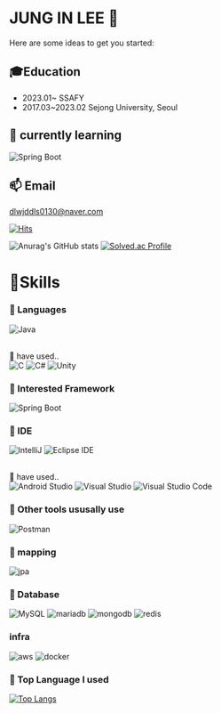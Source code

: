 # JUNG IN LEE 👋

Here are some ideas to get you started:

<!--## 👯Resume
- https://silk-evening-659.notion.site/bf94e55166024adda382536d7360892f-->

## 🎓Education
- 2023.01~ SSAFY
- 2017.03~2023.02 Sejong University, Seoul

## 🌱 currently learning
![Spring Boot](https://img.shields.io/badge/springboot-6DB33F?&style=flat-square&logo=springboot&logoColor=white)

## 📫 Email
dlwjddls0130@naver.com



[![Hits](https://hits.seeyoufarm.com/api/count/incr/badge.svg?url=https%3A%2F%2Fgithub.com%2FJungInLee0130&count_bg=%2379C83D&title_bg=%23555555&icon=&icon_color=%23EDE4E4&title=hits&edge_flat=false)](https://hits.seeyoufarm.com)

![Anurag's GitHub stats](https://github-readme-stats.vercel.app/api?username=JungInLee0130&show_icons=true&theme=tokyonight)
[![Solved.ac Profile](http://mazassumnida.wtf/api/v2/generate_badge?boj=dlwjddls0130)](https://solved.ac/dlwjddls0130/)

# 💪Skills
### 💬 Languages
![Java](https://img.shields.io/badge/java-ED8B00?&style=flat-square&logo=openjdk&logoColor=white)

<br> 🤔 have used..<br>
![C](https://img.shields.io/badge/c-A8B9CC?&style=flat-square&logo=C&logoColor=white)
![C#](https://img.shields.io/badge/c%20sharp-239120?&style=flat-square&logo=csharp&logoColor=white)
![Unity](https://img.shields.io/badge/unity-000000?&style=flat-square&logo=unity&logoColor=white)

### 💬 Interested Framework
![Spring Boot](https://img.shields.io/badge/springboot-6DB33F?&style=flat-square&logo=springboot&logoColor=white)

### 💬 IDE
![IntelliJ](https://img.shields.io/badge/intelliJ-0078FF?&style=flat-square&logo=IntelliJ&logoColor=White)
![Eclipse IDE](https://img.shields.io/badge/eclipse%20IDE-2C2255?&style=flat-square&logo=Eclipse%20IDE&logoColor=white)

<br>🤔 have used..<br>
![Android Studio](https://img.shields.io/badge/Android%20Studio-3DDC84.svg?&style=flat-square&logo=android&logoColor=White)
![Visual Studio](https://img.shields.io/badge/Visual%20Studio-5C2D91.svg?&style=flat-square&logo=Visual%20Studio&logoColor=White)
![Visual Studio Code](https://img.shields.io/badge/Visual%20Studio%20Code-007ACC.svg?&style=flat-square&logo=Visual%20Studio%20Code&logoColor=white)

### 💬 Other tools ususally use
![Postman](https://img.shields.io/badge/Postman-FF6C37.svg?&style=flat-square&logo=postman&logoColor=White)

### 💬 mapping
![jpa](https://img.shields.io/badge/jpa-6DB33F.svg?&style=flat-square&logo=springdatajpa&logoColor=white)

### 💬 Database
![MySQL](https://img.shields.io/badge/MySQL-4479A1.svg?&style=flat-square&logo=MySQL&logoColor=white)
![mariadb](https://img.shields.io/badge/mariadb-4479A1.svg?&style=flat-square&logo=mariadb&logoColor=white)
![mongodb](https://img.shields.io/badge/mongodb-13C7A3.svg?&style=flat-square&logo=mongodb&logoColor=white)
![redis](https://img.shields.io/badge/redis-CD0000.svg?&style=flat-square&logo=redis&logoColor=white)

### infra
![aws](https://img.shields.io/badge/aws-E56D29?&style=flat-square&logo=aws&logoColor=white)
![docker](https://img.shields.io/badge/docker-289AFF?&style=flat-square&logo=docker&logoColor=white)

### 💬 Top Language I used
[![Top Langs](https://github-readme-stats.vercel.app/api/top-langs/?username=JungInLee0130)](https://github.com/anuraghazra/github-readme-stats)


<!--
**JungInLee0130/JungInLee0130** is a ✨ _special_ ✨ repository because its `README.md` (this file) appears on your GitHub profile.
- 👯 I’m looking to collaborate on ...
- 🤔 I’m looking for help with ...
- 💬 Ask me about ...
- 😄 Pronouns: ...
- ⚡ Fun fact: ...

### 🔭 Resume:
https://silk-evening-659.notion.site/bf94e55166024adda382536d7360892f
- -->
